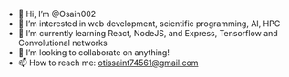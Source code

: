 - 👋 Hi, I’m @Osain002
- 👀 I’m interested in web development, scientific programming, AI, HPC
- 🌱 I’m currently learning React, NodeJS, and Express, Tensorflow and Convolutional networks
- 💞️ I’m looking to collaborate on anything!
- 📫 How to reach me: otissaint74561@gmail.com


<!---
Osain002/Osain002 is a ✨ special ✨ repository because its `README.md` (this file) appears on your GitHub profile.
You can click the Preview link to take a look at your changes.
--->

